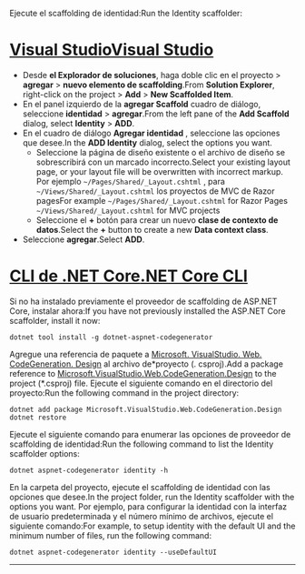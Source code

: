 <span data-ttu-id="55cc6-101">Ejecute el scaffolding de identidad:</span><span class="sxs-lookup"><span data-stu-id="55cc6-101">Run the Identity scaffolder:</span></span>

# <a name="visual-studiotabvisual-studio"></a>[<span data-ttu-id="55cc6-102">Visual Studio</span><span class="sxs-lookup"><span data-stu-id="55cc6-102">Visual Studio</span></span>](#tab/visual-studio)

* <span data-ttu-id="55cc6-103">Desde **el Explorador de soluciones**, haga doble clic en el proyecto > **agregar** > **nuevo elemento de scaffolding**.</span><span class="sxs-lookup"><span data-stu-id="55cc6-103">From **Solution Explorer**, right-click on the project > **Add** > **New Scaffolded Item**.</span></span>
* <span data-ttu-id="55cc6-104">En el panel izquierdo de la **agregar Scaffold** cuadro de diálogo, seleccione **identidad** > **agregar**.</span><span class="sxs-lookup"><span data-stu-id="55cc6-104">From the left pane of the **Add Scaffold** dialog, select **Identity** > **ADD**.</span></span>
* <span data-ttu-id="55cc6-105">En el cuadro de diálogo **Agregar identidad** , seleccione las opciones que desee.</span><span class="sxs-lookup"><span data-stu-id="55cc6-105">In the **ADD Identity** dialog, select the options you want.</span></span>
  * <span data-ttu-id="55cc6-106">Seleccione la página de diseño existente o el archivo de diseño se sobrescribirá con un marcado incorrecto.</span><span class="sxs-lookup"><span data-stu-id="55cc6-106">Select your existing layout page, or your layout file will be overwritten with incorrect markup.</span></span> <span data-ttu-id="55cc6-107">Por ejemplo `~/Pages/Shared/_Layout.cshtml` , para `~/Views/Shared/_Layout.cshtml` los proyectos de MVC de Razor pages</span><span class="sxs-lookup"><span data-stu-id="55cc6-107">For example `~/Pages/Shared/_Layout.cshtml` for Razor Pages `~/Views/Shared/_Layout.cshtml` for MVC projects</span></span>
  * <span data-ttu-id="55cc6-108">Seleccione el **+** botón para crear un nuevo **clase de contexto de datos**.</span><span class="sxs-lookup"><span data-stu-id="55cc6-108">Select the **+** button to create a new **Data context class**.</span></span>
* <span data-ttu-id="55cc6-109">Seleccione **agregar**.</span><span class="sxs-lookup"><span data-stu-id="55cc6-109">Select **ADD**.</span></span>

# <a name="net-core-clitabnetcore-cli"></a>[<span data-ttu-id="55cc6-110">CLI de .NET Core</span><span class="sxs-lookup"><span data-stu-id="55cc6-110">.NET Core CLI</span></span>](#tab/netcore-cli)

<span data-ttu-id="55cc6-111">Si no ha instalado previamente el proveedor de scaffolding de ASP.NET Core, instalar ahora:</span><span class="sxs-lookup"><span data-stu-id="55cc6-111">If you have not previously installed the ASP.NET Core scaffolder, install it now:</span></span>

```dotnetcli
dotnet tool install -g dotnet-aspnet-codegenerator
```

<span data-ttu-id="55cc6-112">Agregue una referencia de paquete a [Microsoft. VisualStudio. Web. CodeGeneration. Design](https://www.nuget.org/packages/Microsoft.VisualStudio.Web.CodeGeneration.Design/) al archivo de\*proyecto (. csproj).</span><span class="sxs-lookup"><span data-stu-id="55cc6-112">Add a package reference to [Microsoft.VisualStudio.Web.CodeGeneration.Design](https://www.nuget.org/packages/Microsoft.VisualStudio.Web.CodeGeneration.Design/) to the project (\*.csproj) file.</span></span> <span data-ttu-id="55cc6-113">Ejecute el siguiente comando en el directorio del proyecto:</span><span class="sxs-lookup"><span data-stu-id="55cc6-113">Run the following command in the project directory:</span></span>

```dotnetcli
dotnet add package Microsoft.VisualStudio.Web.CodeGeneration.Design
dotnet restore
```

<span data-ttu-id="55cc6-114">Ejecute el siguiente comando para enumerar las opciones de proveedor de scaffolding de identidad:</span><span class="sxs-lookup"><span data-stu-id="55cc6-114">Run the following command to list the Identity scaffolder options:</span></span>

```dotnetcli
dotnet aspnet-codegenerator identity -h
```

<span data-ttu-id="55cc6-115">En la carpeta del proyecto, ejecute el scaffolding de identidad con las opciones que desee.</span><span class="sxs-lookup"><span data-stu-id="55cc6-115">In the project folder, run the Identity scaffolder with the options you want.</span></span> <span data-ttu-id="55cc6-116">Por ejemplo, para configurar la identidad con la interfaz de usuario predeterminada y el número mínimo de archivos, ejecute el siguiente comando:</span><span class="sxs-lookup"><span data-stu-id="55cc6-116">For example, to setup identity with the default UI and the minimum number of files, run the following command:</span></span>

```dotnetcli
dotnet aspnet-codegenerator identity --useDefaultUI
```

---
